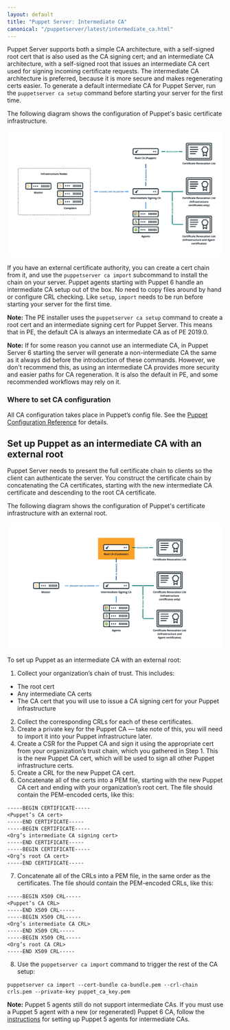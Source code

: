 ```yaml
---
layout: default
title: "Puppet Server: Intermediate CA"
canonical: "/puppetserver/latest/intermediate_ca.html"
---
```


Puppet Server supports both a simple CA architecture, with a self-signed root cert that is also used as the CA signing cert; and an intermediate CA architecture, with a self-signed root that issues an intermediate CA cert used for signing incoming certificate requests. The intermediate CA architecture is preferred, because it is more secure and makes regenerating certs easier. To generate a default intermediate CA for Puppet Server, run the `puppetserver ca setup` command before starting your server for the first time.

The following diagram shows the configuration of Puppet's basic certificate infrastructure.

![A diagram showing Puppet's basic certificate infrastructure](ca_basic_foss.png)

If you have an external certificate authority, you can create a cert chain from it, and use the `puppetserver ca import` subcommand to install the chain on your server. Puppet agents starting with Puppet 6 handle an intermediate CA setup out of the box. No need to copy files around by hand or configure CRL checking. Like `setup`, `import` needs to be run before starting your server for the first time.

**Note:** The PE installer uses the `puppetserver ca setup` command to create a root cert and an intermediate signing cert for Puppet Server. This means that in PE, the default CA is always an intermediate CA as of PE 2019.0.

**Note:** If for some reason you cannot use an intermediate CA, in Puppet Server 6 starting the server will generate a non-intermediate CA the same as it always did before the introduction of these commands. However, we don't recommend this, as using an intermediate CA provides more security and easier paths for CA regeneration. It is also the default in PE, and some recommended workflows may rely on it.

### Where to set CA configuration

All CA configuration takes place in Puppet’s config file. See the [Puppet Configuration Reference](/puppet/latest/configuration.html) for details.

## Set up Puppet as an intermediate CA with an external root

Puppet Server needs to present the full certificate chain to clients so the client can authenticate the server. You construct the certificate chain by concatenating the CA certificates, starting with the new intermediate CA certificate and descending to the root CA certificate.

The following diagram shows the configuration of Puppet's certificate infrastructure with an external root.

![A diagram showing Puppet's certificate infrastructure with an external root](ca_external_root_foss.png)

To set up Puppet as an intermediate CA with an external root:

1. Collect your organization’s chain of trust. This includes:
* The root cert
* Any intermediate CA certs
* The CA cert that you will use to issue a CA signing cert for your Puppet infrastructure
2. Collect the corresponding CRLs for each of these certificates.
3. Create a private key for the Puppet CA — take note of this, you will need to import it into your Puppet infrastructure later.
4. Create a CSR for the Puppet CA and sign it using the appropriate cert from your organization’s trust chain, which you gathered in Step 1. This is the new Puppet CA cert, which will be used to sign all other Puppet infrastructure certs.
5. Create a CRL for the new Puppet CA cert.
6. Concatenate all of the certs into a PEM file, starting with the new Puppet CA cert and ending with your organization’s root cert. The file should contain the PEM-encoded certs, like this:

```
-----BEGIN CERTIFICATE-----
<Puppet’s CA cert>
-----END CERTIFICATE-----
-----BEGIN CERTIFICATE-----
<Org’s intermediate CA signing cert>
-----END CERTIFICATE-----
-----BEGIN CERTIFICATE-----
<Org’s root CA cert>
-----END CERTIFICATE-----
```
7. Concatenate all of the CRLs into a PEM file, in the same order as the certificates. The file should contain the PEM-encoded CRLs, like this:

```
-----BEGIN X509 CRL-----
<Puppet’s CA CRL>
-----END X509 CRL-----
-----BEGIN X509 CRL-----
<Org’s intermediate CA CRL>
-----END X509 CRL-----
-----BEGIN X509 CRL-----
<Org’s root CA CRL>
-----END X509 CRL-----
```

8. Use the `puppetserver ca import` command to trigger the rest of the CA setup:

```
puppetserver ca import --cert-bundle ca-bundle.pem --crl-chain crls.pem --private-key puppet_ca_key.pem
```

**Note:** Puppet 5 agents still do not support intermediate CAs. If you must use a Puppet 5 agent with a new (or regenerated) Puppet 6 CA, follow the [instructions](/puppetserver/5.3/intermediate_ca_configuration.html) for setting up Puppet 5 agents for intermediate CAs.
